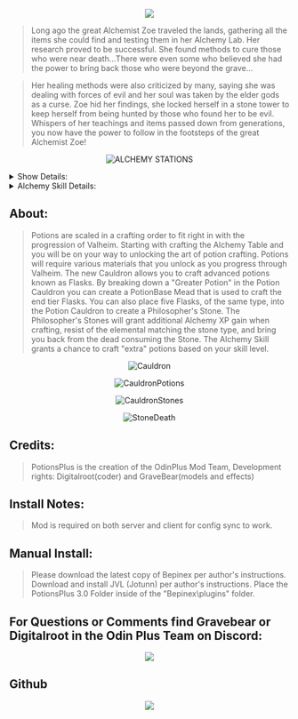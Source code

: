 <p align="center">

<img src="https://i.imgur.com/hcXOQJQ.png">

<p>

>Long ago the great Alchemist Zoe traveled the lands, gathering all the items she could find and testing them in her Alchemy Lab. Her research proved to be successful. She found methods to cure those who were near death...There were even some who believed she had the power to bring back those who were beyond the grave...

>Her healing methods were also criticized by many, saying she was dealing with forces of evil and her soul was taken by the elder gods as a curse. Zoe hid her findings, she locked herself in a stone tower to keep herself from being hunted by those who found her to be evil. Whispers of her teachings and items passed down from generations, you now have the power to follow in the footsteps of the great Alchemist Zoe!

</p>

<p align="center">

  <img src="https://media3.giphy.com/media/waYK1IuOtOCQakC8ZR/giphy.gif" alt="ALCHEMY STATIONS">

</p>

<details><summary>Show Details:</summary>

<p>


<p align="center"><h2>Zoe, the Legendary Alchemist's Table</h2></p>


>Alchemy Skill will increase your chances to craft additional potions.
>Lesser Potions are crafted with early stage items, the ZOE's Alchemy Table is something that you can craft early game.
>You will unlock the Medium and Grand Potions as you adventure through Valheim, gathering new materials.


<p align="center"><img src="https://i.imgur.com/UsyzCmi.png"></p>

<p align="center"><b>Lesser, Medium, and Grand potions can be crafted without Potion Base!</b></p>

<p align="center"><img src="https://i.imgur.com/WqzZlAo.png"></p>



<p align="center"><b>After you reach Iron ore you can then prepare for harder enemies with Flasks</b></p>

>These will give you much better Healing and Resistance to enemies.
>To craft the Flasks we need to first make a Potion Cauldron, place 1 Grand 
>Potion of any type into the Cauldron, then pull the lever.
>This will create a Potion Base mead that is then used to craft your Flask at the Alchemy table.
>The Potion Cauldron creates, Potion Base, Philosopher's Stones.
>(The Cauldron will also destroy any item that isn't a requirement for Alchemy Recipes)

<p align="center"><b>Potion Base Mead is required for Flasks!></b></p>

<p align="center"><img src="https://i.imgur.com/QdnDQCJ.png"></p>

>Once we have our Flasks we can then use those to transmute a Philosopher's Stone.
>Crafting 5 flasks and placing them into the Potion Cauldron will produce the Philosopher's Stone
>Stones are Utility items that will grant Resistance, additional Alchemy Skill, and 75 + weight when worn.
>Stones will destroy themselves and bring you back to life if you die with them equipped.
>Note: Magelight will not create any Stone Type. 

<p align="center"><img src="https://i.imgur.com/WgErsLa.png"></p>

</details>

<details><summary>Alchemy Skill Details:</summary>

<h2> How the Alchmey Skill crafting bonus works: </h2>

>Each level of Alchemy = 1% chance to craft an additional potion. after level 25, your total Alchemy level is divided by 4 and the results is the % chance to crafted a 2nd additional potion. At level 100, you have 100% chance to craft an additional potion and 25% chance to craft a 2nd additional potion on top of that. At 100 a potion that crafts in stacks of x5, if you are lucky could output 7 total items.

</details>
  
<p>

  <h2> About: </h2>

>Potions are scaled in a crafting order to fit right in with the progression of Valheim. Starting with crafting the Alchemy Table and you will be on your way to unlocking the art of potion crafting. Potions will require various materials that you unlock as you progress through Valheim. The new Cauldron allows you to craft advanced potions known as Flasks. By breaking down a "Greater Potion" in the Potion Cauldron you can create a PotionBase Mead that is used to craft the end tier Flasks. You can also place five Flasks, of the same type, into the Potion Cauldron to create a Philosopher's Stone. The Philosopher's Stones will grant additional Alchemy XP gain when crafting, resist of the elemental matching the stone type, and bring you back from the dead consuming the Stone. The Alchemy Skill grants a chance to craft "extra" potions based on your skill level.

 <p align="center">

  <img src="https://media3.giphy.com/media/pyIertIbM0HNZT7Gp8/giphy.gif" alt="Cauldron">
   
  </p>
  
  <p align="center">
   
  <img src="https://media3.giphy.com/media/QyGo11Vi8SHVHFQR1b/giphy.gif" alt="CauldronPotions">
   
  </p>

  <p align="center">
    
  <img src="https://media2.giphy.com/media/7IXXM4MqKd9c3lh2v7/giphy.gif" alt="CauldronStones">
   
  </p>

  <p align="center">
  
  <img src="https://media0.giphy.com/media/qK12zmdb4MQQPlinEo/giphy.gif" alt="StoneDeath">

</p>

<h2>  Credits: </h2>

>PotionsPlus is the creation of the OdinPlus Mod Team,
>Development rights: Digitalroot(coder) and GraveBear(models and effects) 

<h2>  Install Notes: </h2>

>Mod is required on both server and client for config sync to work.

<h2> Manual Install: </h2>

>Please download the latest copy of Bepinex per author's instructions.
>Download and install JVL (Jotunn) per author's instructions.
>Place the PotionsPlus 3.0 Folder inside of the "Bepinex\plugins\" folder.

<p align="center"><h2>For Questions or Comments find Gravebear or Digitalroot in the Odin Plus Team on Discord:</h2></p>

<p align="center"><a href="https://discord.gg/mbkPcvu9ax"><img src="https://i.imgur.com/Ji3u63C.png"></a></p>


<p align="center"><h2>Github</h2></p>
<p align="center"><a href="https://github.com/GraveofBears/PotionsPlus"><img src="https://i.imgur.com/Jb3FCYm.png"></p></a>

</a></p>


</div>

